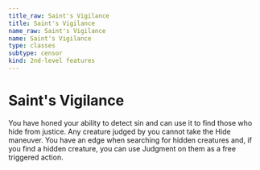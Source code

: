 ```yaml
---
title_raw: Saint's Vigilance
title: Saint's Vigilance
name_raw: Saint's Vigilance
name: Saint's Vigilance
type: classes
subtype: censor
kind: 2nd-level features
---
```


# Saint's Vigilance

You have honed your ability to detect sin and can use it to find those who hide from justice. Any creature judged by you cannot take the Hide maneuver. You have an edge when searching for hidden creatures and, if you find a hidden creature, you can use Judgment on them as a free triggered action.
